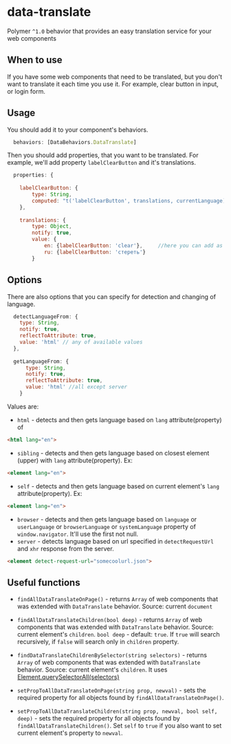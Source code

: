 # data-translate
Polymer `^1.0` behavior that provides an easy translation service for your web components

## When to use

If you have some web components that need to be translated, but you don't want to translate it each time you use it.
For example, clear button in input, or login form.

## Usage

You should add it to your component's behaviors.

```javascript
  behaviors: [DataBehaviors.DataTranslate]
  ```
  
Then you should add properties, that you want to be translated. For example, we'll add property `labelClearButton` and it's translations.

```javascript
  properties: {
  
    labelClearButton: {
        type: String,
        computed: "t('labelClearButton', translations, currentLanguage)"  //you have to specify name of property and 2 required arguments :translations, currentLanguage, which are required for notify changes events
    },
    
    translations: {
        type: Object,
        notify: true,
        value: {
            en: {labelClearButton: 'clear'},     //here you can add as many translations as you want
            ru: {labelClearButton: 'стереть'}
        }
  ```
## Options

There are also options that you can specify for detection and changing of language.

```javascript
  detectLanguageFrom: {
    type: String,
    notify: true,
    reflectToAttribute: true,
    value: 'html' // any of available values
  },
  
  getLanguageFrom: {
      type: String,
      notify: true,
      reflectToAttribute: true,
      value: 'html' //all except server
    }
   ```
Values are:
* `html` - detects and then gets language based on `lang` attribute(property) of
```html
<html lang="en">
```
* `sibling` - detects and then gets language based on closest element (upper) with `lang` attribute(property).  Ex:
```html
<element lang="en">
```
* `self` - detects and then gets language based on current element's `lang` attribute(property). Ex:
```html
<element lang="en">
```
* `browser` - detects and then gets language based on `language` or `userLanguage` or `browserLanguage` or `systemLanguage` property of `window.navigator`. It'll use the first not null.
* `server` - detects language based on url specified in `detectRequestUrl` and `xhr` response from the server.
```html
<element detect-request-url="somecoolurl.json">
```

## Useful functions

* `findAllDataTranslateOnPage()` - returns `Array` of web components that was extended with `DataTranslate` behavior. 
Source: current `document`

* `findAllDataTranslateChildren(bool deep)` - returns `Array` of web components that was extended with `DataTranslate` behavior.
Source: current element's `children`.
`bool deep` - default: `true`. If `true` will search recursively, if `false` will search only in `children` property.

* `findDataTranslateChildrenBySelector(string selectors)` - returns `Array` of web components that was extended with `DataTranslate` behavior. 
Source: current element's `children`. It uses
[Element.querySelectorAll(selectors)](https://developer.mozilla.org/en-US/docs/Web/API/Element/querySelectorAll)

* `setPropToAllDataTranslateOnPage(string prop, newval)` - sets the required property for all objects found by `findAllDataTranslateOnPage()`.

* `setPropToAllDataTranslateChildren(string prop, newval, bool self, deep)` - sets the required property for all objects found by `findAllDataTranslateChildren()`. Set `self` to `true` if you also want to set current element's property to `newval`.
